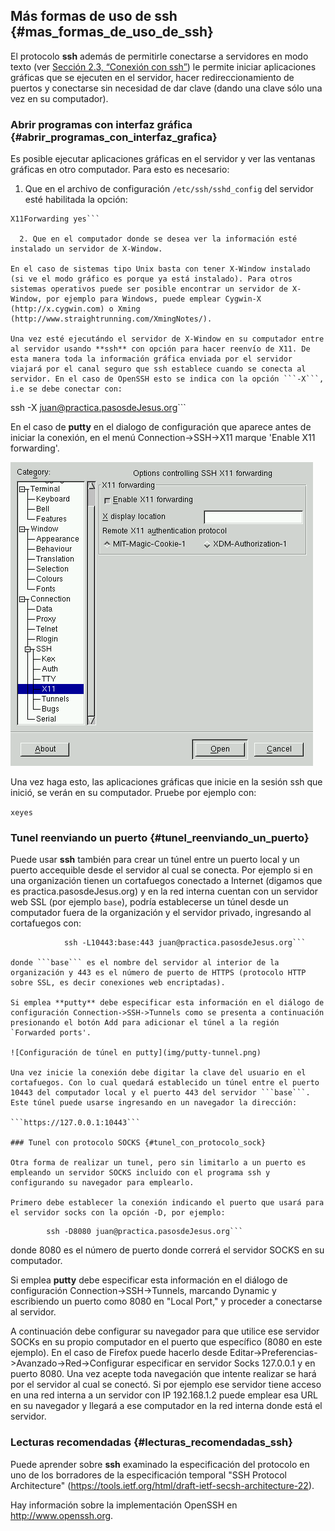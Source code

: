 ## Más formas de uso de ssh {#mas_formas_de_uso_de_ssh}

El protocolo **ssh** además de permitirle conectarse a servidores en modo texto (ver [Sección 2.3, “Conexión con ssh”](http://socrates.io/#FVtw1ub)) le permite iniciar aplicaciones gráficas que se ejecuten en el servidor, hacer redireccionamiento de puertos y conectarse sin necesidad de dar clave (dando una clave sólo una vez en su computador).

### Abrir programas con interfaz gráfica {#abrir_programas_con_interfaz_grafica}

Es posible ejecutar aplicaciones gráficas en el servidor y ver las ventanas gráficas en otro computador. Para esto es necesario:

  1. Que en el archivo de configuración ```/etc/ssh/sshd_config``` del servidor esté habilitada la opción:
```
X11Forwarding yes```
		
  2. Que en el computador donde se desea ver la información esté instalado un servidor de X-Window.

En el caso de sistemas tipo Unix basta con tener X-Window instalado (si ve el modo gráfico es porque ya está instalado). Para otros sistemas operativos puede ser posible encontrar un servidor de X-Window, por ejemplo para Windows, puede emplear Cygwin-X (http://x.cygwin.com) o Xming (http://www.straightrunning.com/XmingNotes/).

Una vez esté ejecutándo el servidor de X-Window en su computador entre al servidor usando **ssh** con opción para hacer reenvío de X11. De esta manera toda la información gráfica enviada por el servidor viajará por el canal seguro que ssh establece cuando se conecta al servidor. En el caso de OpenSSH esto se indica con la opción ```-X```, i.e se debe conectar con:
```
ssh -X juan@practica.pasosdeJesus.org```
		
En el caso de **putty** en el dialogo de configuración que aparece antes de iniciar la conexión, en el menú Connection->SSH->X11 marque 'Enable X11 forwarding'.

![Reenvío de X11 en putty](img/putty-x11.png)

Una vez haga esto, las aplicaciones gráficas que inicie en la sesión ssh que inició, se verán en su computador. Pruebe por ejemplo con:

```xeyes```

### Tunel reenviando un puerto {#tunel_reenviando_un_puerto}

Puede usar **ssh** también para crear un túnel entre un puerto local y un puerto accequible desde el servidor al cual se conecta. Por ejemplo si en una organización tienen un cortafuegos conectado a Internet (digamos que es practica.pasosdeJesus.org) y en la red interna cuentan con un servidor web SSL (por ejemplo ```base```), podría establecerse un túnel desde un computador fuera de la organización y el servidor privado, ingresando al cortafuegos con:
```
			ssh -L10443:base:443 juan@practica.pasosdeJesus.org```
		
donde ```base``` es el nombre del servidor al interior de la organización y 443 es el número de puerto de HTTPS (protocolo HTTP sobre SSL, es decir conexiones web encriptadas).

Si emplea **putty** debe especificar esta información en el diálogo de configuración Connection->SSH->Tunnels como se presenta a continuación presionando el botón Add para adicionar el túnel a la región `Forwarded ports'.

![Configuración de túnel en putty](img/putty-tunnel.png)

Una vez inicie la conexión debe digitar la clave del usuario en el cortafuegos. Con lo cual quedará establecido un túnel entre el puerto 10443 del computador local y el puerto 443 del servidor ```base```. Este túnel puede usarse ingresando en un navegador la dirección:

```https://127.0.0.1:10443```
		
### Tunel con protocolo SOCKS {#tunel_con_protocolo_sock}

Otra forma de realizar un tunel, pero sin limitarlo a un puerto es empleando un servidor SOCKS incluido con el programa ssh y configurando su navegador para emplearlo.

Primero debe establecer la conexión indicando el puerto que usará para el servidor socks con la opción -D, por ejemplo:
```
			ssh -D8080 juan@practica.pasosdeJesus.org```
		
donde 8080 es el número de puerto donde correrá el servidor SOCKS en su computador.

Si emplea **putty** debe especificar esta información en el diálogo de configuración Connection->SSH->Tunnels, marcando Dynamic y escribiendo un puerto como 8080 en "Local Port," y proceder a conectarse al servidor.

A continuación debe configurar su navegador para que utilice ese servidor SOCKs en su propio computador en el puerto que específico (8080 en este ejemplo). En el caso de Firefox puede hacerlo desde Editar->Preferencias->Avanzado->Red->Configurar especificar en servidor Socks 127.0.0.1 y en puerto 8080. Una vez acepte toda navegación que intente realizar se hará por el servidor al cual se conectó. Si por ejemplo ese servidor tiene acceso en una red interna a un servidor con IP 192.168.1.2 puede emplear esa URL en su navegador y llegará a ese computador en la red interna donde está el servidor.

### Lecturas recomendadas {#lecturas_recomendadas_ssh}

Puede aprender sobre **ssh** examinado la especificación del protocolo en uno de los borradores de la especificación temporal "SSH Protocol Architecture" (https://tools.ietf.org/html/draft-ietf-secsh-architecture-22).

Hay información sobre la implementación OpenSSH en http://www.openssh.org.
